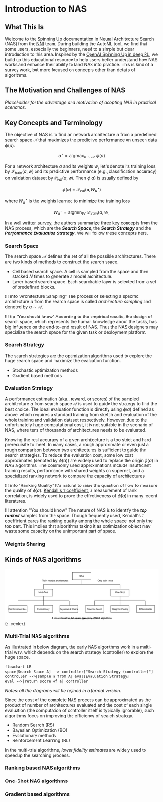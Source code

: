 # Introduction to NAS

## What This Is
Welcome to the Spinning Up documentation in Neural Architecture Search (NAS) from the [NNI](https://github.com/microsoft/nni) team. During building the AutoML tool, we find that some users, especially the beginners, need to a simple but clear introduction to this area. Inspired by the [OpenAI Spinning Up in deep RL](https://spinningup.openai.com/en/latest/), we build up this educational resource to help users better understand how NAS works and enhance their ability to land NAS into practice. This is kind of a survey work, but more focused on concepts other than details of algorithms.

## The Motivation and Challenges of NAS
*Placeholder for the advantage and motivation of adopting NAS in practical scenarios.*

## Key Concepts and Terminology

The objective of NAS is to find an network architecture $a$ from a predefined search space $\mathcal{A}$ that maximizes the predictive performance on unseen data $\phi(a)$.

$$\begin{equation}
a^\star = \mathop{\arg\max}_{a\sim \mathcal{A}} \, \,  \phi(a)
\end{equation}$$

For a network architecture $a$ and its weights $w$, let's denote its training loss by $\mathcal{L}_{train}(a,w)$ and its predictive performance (e.g., classification accuracy) on validation dataset by $\mathcal{P}_{val}(a,w)$. Then $\phi(a)$ is usually defined by

$$\begin{equation}
\phi(a) = \mathcal{P}_{val} (a, W_a^\star)
\label{eq:evaluation}
\end{equation}$$

where $W_a^\star$ is the weights learned to minimize the training loss

$$\begin{equation}
W_a^\star = \mathop{\arg\min}_W \, \, \mathcal{L}_{train}(a, W)
\end{equation}$$

In a [well written survey](https://arxiv.org/abs/1808.05377), the authors summarize three key concepts from the NAS process, which are  the ***Search Space***, the ***Search Strategy*** and the ***Performance Evaluation Strategy***. We will follow these concepts here.

### Search Space
The search space $\mathcal{A}$ defines the set of all the possible architectures. There are two kinds of methods to construct the search space. 

- Cell based search space. A cell is sampled from the space and then stacked $N$ times to generate a model architecture. 
- Layer based search space. Each searchable layer is selected from a set of predefined blocks. 

!!! info "Architecture Sampling"
    The process of selecting a specific architecture $a$ from the search space is called *architecture sampling* and denoted by $a \sim \mathcal{A}$.

!!! tip "You should know"
    According to the empirical results, the design of search space, which represents the human knowledge about the tasks, has big influence on the end-to-end result of NAS. Thus the NAS designers may specialize the search space for the given task or deployment platform. 

### Search Strategy
The search strategies are the optimization algorithms used to explore the huge search space and maximize the evaluation function.

- Stochastic optimization methods
- Gradient based methods

### Evaluation Strategy
A performance estimation (aka., reward, or scores) of the sampled architecture $a$ from search space $\mathcal{A}$ is used to guide the strategy to find the best choice. 
The ideal evaluation function is directly using $\phi(a)$ defined as above, which requires a standard training from sketch and evaluation of the whole training and validation dataset respectively. However, due to the unfortunately huge computational cost, it is not suitable in the scenario of NAS, where tens of thousands of architectures needs to be evaluated. 

Knowing the real accuracy of a given architecture is a too strict and hard prerequisite to meet. In many cases, a rough approximate or even just a rough comparison between two architectures is sufficient to guide the search strategies. 
To reduce the evaluation cost, some low cost approximates (denoted by $\hat{\phi}(a)$) are widely used to replace the origin $\phi(a)$ in NAS algorithms. The commonly used approximations include insufficient training results, performance with shared weights on supernet, and a specialized ranking network to compare the capacity of architectures. 

!!! info "Ranking Quality"
    It's natural to raise the question of how to measure the quality of $\hat{\phi}(a)$. [Kendall's $\tau$ coefficient](https://en.wikipedia.org/wiki/Kendall_rank_correlation_coefficient), a measurement of rank correlation, is widely used to prove the effectiveness of $\hat{\phi}(a)$ in many recent literatures. 

!!! attention "You should know"
    The nature of NAS is to identify the ***top ranked*** samples from the space. Though frequently used, Kendall's $\tau$ coefficient cares the ranking quality among the whole space, not only the top part. This implies that algorithms taking it as optimization object may waste some capacity on the unimportant part of space. 

### Weights Sharing

## Kinds of NAS algorithms

![algorithms](media/nas-algo.svg){: .center}

### Multi-Trial NAS algorithms

As illustrated in below diagram, the early NAS algorithms work in a multi-trial way, which depends on the search strategy (controller) to explore the huge space. 

```mermaid
flowchart LR
space[Search Space A] --> controller["Search Strategy (controller)"]
controller -->|sample a from A| eval[Evaluation Strategy]
eval -->|return score of a| controller
```
*Notes: all the diagrams will be refined in a formal version.*

Since the cost of the complete NAS process can be approximated as the product of number of architectures evaluated and the cost of each single evaluation (the computation of controller itself is typically ignorable), such algorithms focus on improving the efficiency of search strategy.

- Random Search (RS)
- Bayesian Optimization (BO) 
- Evolutionary methods
- Reinforcement Learning (RL) 

In the multi-trial algorithms, *lower fidelity estimates* are widely used to speedup the searching process. 


### Ranking based NAS algorithms

### One-Shot NAS algorithms


### Gradient based algorithms

